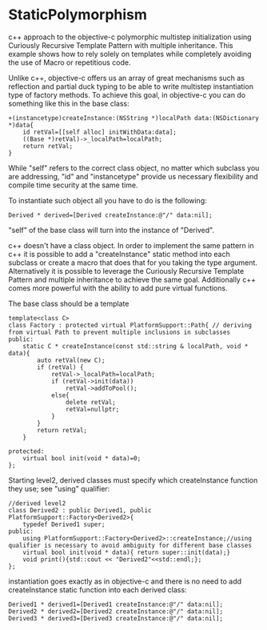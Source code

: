 StaticPolymorphism
==================

c++ approach to the objective-c polymorphic multistep initialization using Curiously Recursive Template Pattern with multiple inheritance. This example shows how to rely solely on templates while completely avoiding the use of Macro or repetitious code.

Unlike c++, objective-c offers us an array of great mechanisms such as reflection and partial duck typing to be able to write multistep instantiation type of factory methods.
To achieve this goal, in objective-c you can do something like this in the base class:

	+(instancetype)createInstance:(NSString *)localPath data:(NSDictionary *)data{
	    id retVal=[[self alloc] initWithData:data];
	    ((Base *)retVal)->_localPath=localPath;
	    return retVal;
	}
	
While "self" refers to the correct class object, no matter which subclass you are addressing, "id" and "instancetype" provide us necessary flexibility and compile time security at the same time.

To instantiate such object all you have to do is the following:

	Derived * derived=[Derived createInstance:@"/" data:nil];
	
"self" of the base class will turn into the instance of "Derived".

c++ doesn't have a class object. In order to implement the same pattern in c++ it is possible to add a "createInstance" static method into each subclass or create a macro that does that for you taking the type argument. Alternatively it is possible to leverage the Curiously Recursive Template Pattern and multiple inheritance to achieve the same goal. Additionally c++ comes more powerful with the ability to add pure virtual functions.

The base class should be a template

	template<class C>
	class Factory : protected virtual PlatformSupport::Path{ // deriving from virtual Path to prevent multiple inclusions in subclasses
	public:
	    static C * createInstance(const std::string & localPath, void * data){
	        auto retVal(new C);
	        if (retVal) {
	            retVal->_localPath=localPath;
	            if (retVal->init(data))
	                retVal->addToPool();
	            else{
	                delete retVal;
	                retVal=nullptr;
	            }
	        }
	        return retVal;
	    }
   
	protected:
	    virtual bool init(void * data)=0;
	};


Starting level2, derived classes must specify which createInstance function they use; see "using" qualifier:

	//derived level2
	class Derived2 : public Derived1, public PlatformSupport::Factory<Derived2>{
	    typedef Derived1 super;
	public:
	    using PlatformSupport::Factory<Derived2>::createInstance;//using qualifier is necessary to avoid ambiguity for different base classes
	    virtual bool init(void * data){ return super::init(data);}
	    void print(){std::cout << "Derived2"<<std::endl;};
	};

instantiation goes exactly as in objective-c and there is no need to add createInstance static function into each derived class:

	Derived1 * derived1=[Derived1 createInstance:@"/" data:nil];
	Derived2 * derived2=[Derived2 createInstance:@"/" data:nil];
	Derived3 * derived3=[Derived3 createInstance:@"/" data:nil];

